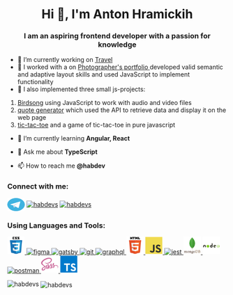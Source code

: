 <h1 align="center">Hi 👋, I'm Anton Hramickih</h1>
<h3 align="center">I am an aspiring frontend developer with a passion for knowledge</h3>

- 🔭 I’m currently working on [Travel](https://rolling-scopes-school.github.io/habdevs-JSFEPRESCHOOL2022Q2/travel)
- 📄 I worked with a on [Photographer's portfolio ](https://rolling-scopes-school.github.io/habdevs-JSFEPRESCHOOL/portfolio/) developed valid semantic and adaptive layout skills and used JavaScript to implement functionality
- 📄 I also implemented three small js-projects:  
1. [Birdsong](https://rolling-scopes-school.github.io/habdevs-JSFEPRESCHOOL/js30-eco-sounds) using JavaScript to work with audio and video files 
2. [quote generator](https://rolling-scopes-school.github.io/habdevs-JSFEPRESCHOOL/js30-random-jokes/) which used the API to retrieve data and display it on the web page
3. [tic-tac-toe](https://rolling-scopes-school.github.io/habdevs-JSFEPRESCHOOL/js30-tic-tac-toe/) and a game of tic-tac-toe in pure javascript

- 🌱 I’m currently learning **Angular, React**

- 💬 Ask me about **TypeScript**

- 📫 How to reach me **@habdev**

<h3 align="left">Connect with me:</h3>
<p align="left">
<a href="https://t.me/habdev" target="blank"><img align="center" src="./telegram.svg" alt="habdevs" height="30" width="40" /></a>
<a href="https://linkedin.com/in/habdevs" target="blank"><img align="center" src="https://raw.githubusercontent.com/rahuldkjain/github-profile-readme-generator/master/src/images/icons/Social/linked-in-alt.svg" alt="habdevs" height="30" width="40" /></a>
<a href="https://fb.com/habdevs" target="blank"><img align="center" src="https://raw.githubusercontent.com/rahuldkjain/github-profile-readme-generator/master/src/images/icons/Social/facebook.svg" alt="habdevs" height="30" width="40" /></a>
</p>

<h3 align="left">Using Languages and Tools:</h3>
<p align="left"> <a href="https://www.w3schools.com/css/" target="_blank" rel="noreferrer"> <img src="https://raw.githubusercontent.com/devicons/devicon/master/icons/css3/css3-original-wordmark.svg" alt="css3" width="40" height="40"/> </a> <a href="https://www.figma.com/" target="_blank" rel="noreferrer"> <img src="https://www.vectorlogo.zone/logos/figma/figma-icon.svg" alt="figma" width="40" height="40"/> </a> <a href="https://www.gatsbyjs.com/" target="_blank" rel="noreferrer"> <img src="https://www.vectorlogo.zone/logos/gatsbyjs/gatsbyjs-icon.svg" alt="gatsby" width="40" height="40"/> </a> <a href="https://git-scm.com/" target="_blank" rel="noreferrer"> <img src="https://www.vectorlogo.zone/logos/git-scm/git-scm-icon.svg" alt="git" width="40" height="40"/> </a> <a href="https://graphql.org" target="_blank" rel="noreferrer"> <img src="https://www.vectorlogo.zone/logos/graphql/graphql-icon.svg" alt="graphql" width="40" height="40"/> </a> <a href="https://www.w3.org/html/" target="_blank" rel="noreferrer"> <img src="https://raw.githubusercontent.com/devicons/devicon/master/icons/html5/html5-original-wordmark.svg" alt="html5" width="40" height="40"/> </a> <a href="https://developer.mozilla.org/en-US/docs/Web/JavaScript" target="_blank" rel="noreferrer"> <img src="https://raw.githubusercontent.com/devicons/devicon/master/icons/javascript/javascript-original.svg" alt="javascript" width="40" height="40"/> </a> <a href="https://jestjs.io" target="_blank" rel="noreferrer"> <img src="https://www.vectorlogo.zone/logos/jestjsio/jestjsio-icon.svg" alt="jest" width="40" height="40"/> </a> <a href="https://www.mongodb.com/" target="_blank" rel="noreferrer"> <img src="https://raw.githubusercontent.com/devicons/devicon/master/icons/mongodb/mongodb-original-wordmark.svg" alt="mongodb" width="40" height="40"/> </a> <a href="https://nodejs.org" target="_blank" rel="noreferrer"> <img src="https://raw.githubusercontent.com/devicons/devicon/master/icons/nodejs/nodejs-original-wordmark.svg" alt="nodejs" width="40" height="40"/> </a> <a href="https://postman.com" target="_blank" rel="noreferrer"> <img src="https://www.vectorlogo.zone/logos/getpostman/getpostman-icon.svg" alt="postman" width="40" height="40"/> </a> <a href="https://sass-lang.com" target="_blank" rel="noreferrer"> <img src="https://raw.githubusercontent.com/devicons/devicon/master/icons/sass/sass-original.svg" alt="sass" width="40" height="40"/> </a> <a href="https://www.typescriptlang.org/" target="_blank" rel="noreferrer"> <img src="https://raw.githubusercontent.com/devicons/devicon/master/icons/typescript/typescript-original.svg" alt="typescript" width="40" height="40"/> </a> </p>

<p><img align="left" src="https://github-readme-stats.vercel.app/api/top-langs?username=habdevs&show_icons=true&locale=en&layout=compact" alt="habdevs" /></p>  
<p>&nbsp;<img align="center" src="https://github-readme-stats.vercel.app/api?username=habdevs&show_icons=true&locale=en" alt="habdevs" /></p>
